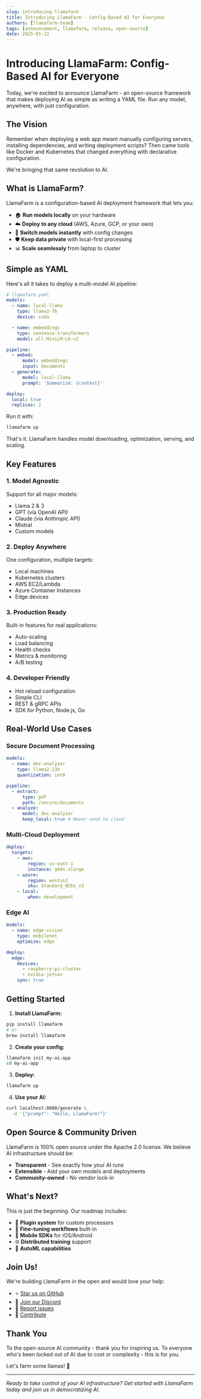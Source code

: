 ```yaml
---
slug: introducing-llamafarm
title: Introducing LlamaFarm - Config-Based AI for Everyone
authors: [llamafarm-team]
tags: [announcement, llamafarm, release, open-source]
date: 2025-01-22
---
```


# Introducing LlamaFarm: Config-Based AI for Everyone

Today, we're excited to announce LlamaFarm - an open-source framework that makes deploying AI as simple as writing a YAML file. Run any model, anywhere, with just configuration.

<!--truncate-->

## The Vision

Remember when deploying a web app meant manually configuring servers, installing dependencies, and writing deployment scripts? Then came tools like Docker and Kubernetes that changed everything with declarative configuration.

We're bringing that same revolution to AI.

## What is LlamaFarm?

LlamaFarm is a configuration-based AI deployment framework that lets you:

- 🏠 **Run models locally** on your hardware
- ☁️ **Deploy to any cloud** (AWS, Azure, GCP, or your own)
- 🔄 **Switch models instantly** with config changes
- 🛡️ **Keep data private** with local-first processing
- 📊 **Scale seamlessly** from laptop to cluster

## Simple as YAML

Here's all it takes to deploy a multi-model AI pipeline:

```yaml
# llamafarm.yaml
models:
  - name: local-llama
    type: llama2-7b
    device: cuda

  - name: embeddings
    type: sentence-transformers
    model: all-MiniLM-L6-v2

pipeline:
  - embed:
      model: embeddings
      input: documents
  - generate:
      model: local-llama
      prompt: 'Summarize: {context}'

deploy:
  local: true
  replicas: 2
```

Run it with:

```bash
llamafarm up
```

That's it. LlamaFarm handles model downloading, optimization, serving, and scaling.

## Key Features

### 1. **Model Agnostic**

Support for all major models:

- Llama 2 & 3
- GPT (via OpenAI API)
- Claude (via Anthropic API)
- Mistral
- Custom models

### 2. **Deploy Anywhere**

One configuration, multiple targets:

- Local machines
- Kubernetes clusters
- AWS EC2/Lambda
- Azure Container Instances
- Edge devices

### 3. **Production Ready**

Built-in features for real applications:

- Auto-scaling
- Load balancing
- Health checks
- Metrics & monitoring
- A/B testing

### 4. **Developer Friendly**

- Hot reload configuration
- Simple CLI
- REST & gRPC APIs
- SDK for Python, Node.js, Go

## Real-World Use Cases

### Secure Document Processing

```yaml
models:
  - name: doc-analyzer
    type: llama2-13b
    quantization: int8

pipeline:
  - extract:
      type: pdf
      path: /secure/documents
  - analyze:
      model: doc-analyzer
      keep_local: true # Never send to cloud
```

### Multi-Cloud Deployment

```yaml
deploy:
  targets:
    - aws:
        region: us-east-1
        instance: g4dn.xlarge
    - azure:
        region: westus2
        sku: Standard_NC6s_v3
    - local:
        when: development
```

### Edge AI

```yaml
models:
  - name: edge-vision
    type: mobilenet
    optimize: edge

deploy:
  edge:
    devices:
      - raspberry-pi-cluster
      - nvidia-jetson
    sync: true
```

## Getting Started

1. **Install LlamaFarm:**

```bash
pip install llamafarm
# or
brew install llamafarm
```

2. **Create your config:**

```bash
llamafarm init my-ai-app
cd my-ai-app
```

3. **Deploy:**

```bash
llamafarm up
```

4. **Use your AI:**

```bash
curl localhost:8080/generate \
  -d '{"prompt": "Hello, LlamaFarm!"}'
```

## Open Source & Community Driven

LlamaFarm is 100% open source under the Apache 2.0 license. We believe AI infrastructure should be:

- **Transparent** - See exactly how your AI runs
- **Extensible** - Add your own models and deployments
- **Community-owned** - No vendor lock-in

## What's Next?

This is just the beginning. Our roadmap includes:

- 🔌 **Plugin system** for custom processors
- 🎯 **Fine-tuning workflows** built-in
- 📱 **Mobile SDKs** for iOS/Android
- 🌐 **Distributed training** support
- 🤖 **AutoML capabilities**

## Join Us!

We're building LlamaFarm in the open and would love your help:

- ⭐ [Star us on GitHub](https://github.com/llama-farm/llamafarm)
- 💬 [Join our Discord](https://discord.gg/llamafarm)
- 🐛 [Report issues](https://github.com/llama-farm/llamafarm/issues)
- 🎉 [Contribute](https://github.com/llama-farm/llamafarm/contribute)

## Thank You

To the open-source AI community - thank you for inspiring us. To everyone who's been locked out of AI due to cost or complexity - this is for you.

Let's farm some llamas! 🦙

---

_Ready to take control of your AI infrastructure? Get started with LlamaFarm today and join us in democratizing AI._
